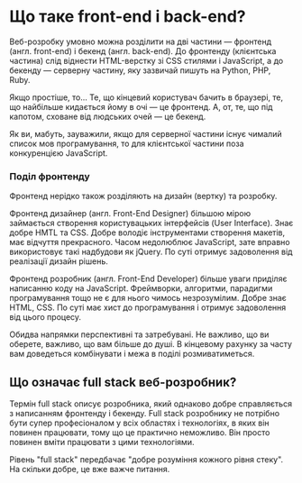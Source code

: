 # Що таке front-end і back-end?

Веб-розробку умовно можна розділити на дві частини — фронтенд (англ. front-end) і бекенд (англ. back-end). До фронтенду (клієнтська частина) слід віднести HTML-верстку зі CSS стилями і JavaScript, а до бекенду — серверну частину, яку зазвичай пишуть на Python, PHP, Ruby.

Якщо простіше, то... Те, що кінцевий користувач бачить в браузері, те, що найбільше кидається йому в очі — це фронтенд. А, от, те, що під капотом, сховане від людських очей — це бекенд.

Як ви, мабуть, зауважили, якщо для серверної частини існує чималий список мов програмування, то для клієнтської частини поза конкуренцією JavaScript.

### Поділ фронтенду

Фронтенд нерідко також розділяють на дизайн (вертку) та розробку.

Фронтенд дизайнер (англ. Front-End Designer) більшою мірою займається створення користувацьких інтерфейсів (User Interface). Знає добре HMTL та CSS. Добре володіє інструментами створення макетів, має відчуття прекрасного. Часом недолюблює JavaScript, зате вправно використовує такі надбудови як  jQuery. По суті отримує задоволення від реалізації дизайн рішень.

Фронтенд розробник (англ. Front-End Developer) більше уваги приділяє написанню коду на JavaScript. Фреймворки, алгоритми, парадигми програмування тощо не є для нього чимось незрозумілим. Добре знає HTML, CSS. По суті має хист до програмування і отримує задоволення від цього процесу.

Обидва напрямки перспективні та затребувані. Не важливо, що ви оберете, важливо, що вам більше до душі. В кінцевому рахунку за часту вам доведеться комбінувати і межа в поділі розмиватиметься.

## Що означає full stack веб-розробник?

Термін full stack описує розробника, який однаково добре справляється з написанням фронтенду і бекенду. Full stack розробнику не потрібно бути супер професіоналом у всіх областях і технологіях, в яких він повинен працювати, тому що це практично неможливо. Він просто повинен вміти працювати з цими технологіями.

Рівень "full stack" передбачає "добре розуміння кожного рівня стеку". На скільки добре, це вже важче питання.